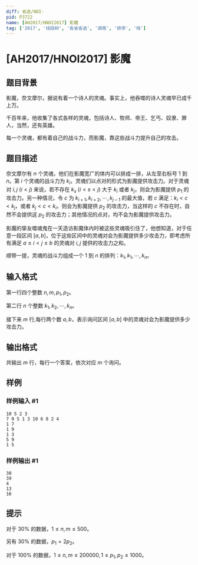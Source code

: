```yaml
---
diff: 省选/NOI-
pid: P3722
name: [AH2017/HNOI2017] 影魔
tag: ['2017', '线段树', '各省省选', '湖南', '排序', '栈']
---
```

# [AH2017/HNOI2017] 影魔
## 题目背景

影魔，奈文摩尔，据说有着一个诗人的灵魂。事实上，他吞噬的诗人灵魂早已成千上万。

千百年来，他收集了各式各样的灵魂，包括诗人、牧师、帝王、乞丐、奴隶、罪人，当然，还有英雄。

每一个灵魂，都有着自己的战斗力，而影魔，靠这些战斗力提升自己的攻击。
## 题目描述

奈文摩尔有 $n$ 个灵魂，他们在影魔宽广的体内可以排成一排，从左至右标号 $1$ 到 $n$。第 $i$ 个灵魂的战斗力为 $k_i$，灵魂们以点对的形式为影魔提供攻击力。对于灵魂对 $i, j\ (i<j)$ 来说，若不存在 $k_s\ (i<s<j)$ 大于 $k_i$ 或者 $k_j$，则会为影魔提供 $p_1$ 的攻击力。另一种情况，令 $c$ 为 $k_{i + 1}, k_{i + 2}, \cdots, k_{j -1}$ 的最大值，若 $c$ 满足：$k_i < c < k_j$，或者 $k_j < c < k_i$，则会为影魔提供 $p_2$ 的攻击力，当这样的 $c$ 不存在时，自然不会提供这 $p_2$ 的攻击力；其他情况的点对，均不会为影魔提供攻击力。

影魔的挚友噬魂鬼在一天造访影魔体内时被这些灵魂吸引住了，他想知道，对于任意一段区间 $[a, b]$，位于这些区间中的灵魂对会为影魔提供多少攻击力，即考虑所有满足 $a\le i<j\le b$ 的灵魂对 $i, j$ 提供的攻击力之和。

顺带一提，灵魂的战斗力组成一个 $1$ 到 $n$ 的排列：$k_1, k_1, \cdots, k_n$。
## 输入格式

第一行四个整数 $n,m,p_1,p_2$。  

第二行 $n$ 个整数 $k_1, k_2,\cdots, k_n$。

接下来 $m$ 行,每行两个数 $a,b$，表示询问区间 $[a,b]$ 中的灵魂对会为影魔提供多少攻击力。
## 输出格式

共输出 $m$ 行，每行一个答案，依次对应 $m$ 个询问。
## 样例

### 样例输入 #1
```
10 5 2 3
7 9 5 1 3 10 6 8 2 4
1 7
1 9
1 3
5 9
1 5
```
### 样例输出 #1
```
30
39
4
13
16
```
## 提示

对于 $30\%$ 的数据，$1\le n, m\le 500$。

另有 $30\%$ 的数据，$p_1 = 2p_2$。

对于 $100\%$ 的数据，$1\le n,m\le 200000, 1\le p_1, p_2\le 1000$。
